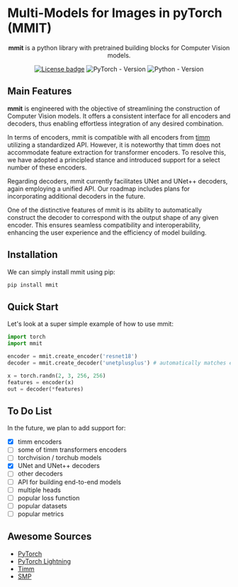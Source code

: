 # Multi-Models for Images in pyTorch (MMIT)

<div align="center">

 **mmit** is a python library with pretrained building blocks for Computer Vision models.

[![License badge](https://img.shields.io/github/license/abcamiletto/mmit?style=for-the-badge)](https://github.com/abcamiletto/mmit/blob/master/LICENSE)
![PyTorch - Version](https://img.shields.io/badge/PYTORCH-1.10+-red?style=for-the-badge&logo=pytorch)
![Python - Version](https://img.shields.io/badge/PYTHON-3.8+-red?style=for-the-badge&logo=python&logoColor=white)

</div>

## Main Features

**mmit** is engineered with the objective of streamlining the construction of Computer Vision models. It offers a consistent interface for all encoders and decoders, thus enabling effortless integration of any desired combination.

In terms of encoders, mmit is compatible with all encoders from [timm](https://github.com/huggingface/pytorch-image-models) utilizing a standardized API. However, it is noteworthy that timm does not accommodate feature extraction for transformer encoders. To resolve this, we have adopted a principled stance and introduced support for a select number of these encoders.

Regarding decoders, mmit currently facilitates UNet and UNet++ decoders, again employing a unified API. Our roadmap includes plans for incorporating additional decoders in the future.

One of the distinctive features of mmit is its ability to automatically construct the decoder to correspond with the output shape of any given encoder. This ensures seamless compatibility and interoperability, enhancing the user experience and the efficiency of model building.

## Installation

We can simply install mmit using pip:

```bash
pip install mmit
```

## Quick Start

Let's look at a super simple example of how to use mmit:

```python
import torch
import mmit

encoder = mmit.create_encoder('resnet18')
decoder = mmit.create_decoder('unetplusplus') # automatically matches encoder output shape!

x = torch.randn(2, 3, 256, 256)
features = encoder(x)
out = decoder(*features)
```

## To Do List

In the future, we plan to add support for:

- [x] timm encoders
- [ ] some of timm transformers encoders
- [ ] torchvision / torchub models
- [x] UNet and UNet++ decoders
- [ ] other decoders
- [ ] API for building end-to-end models
- [ ] multiple heads
- [ ] popular loss function
- [ ] popular datasets
- [ ] popular metrics

## Awesome Sources

- [PyTorch](https://pytorch.org/)
- [PyTorch Lightning](https://www.pytorchlightning.ai/)
- [Timm](https://github.com/huggingface/pytorch-image-models)
- [SMP](https://github.com/qubvel/segmentation_models.pytorch)

